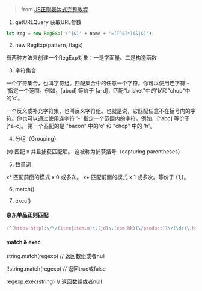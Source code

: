 
> from [JS正则表达式完整教程](https://juejin.im/post/5965943ff265da6c30653879#comment)


1. getURLQuery 获取URL参数

```javascript
let reg = new RegExp('(^|&)' + name + '=([^&]*)(&|$)');
```

2. new RegExp(pattern, flags) 

有两种方法来创建一个RegExp对象：一是字面量、二是构造函数

3. 字符集合

一个字符集合，也叫字符组。匹配集合中的任意一个字符。你可以使用连字符'-'指定一个范围。例如，[abcd] 等价于 [a-d]，匹配"brisket"中的'b'和"chop"中的'c'。

一个反义或补充字符集，也叫反义字符组。也就是说，它匹配任意不在括号内的字符。你也可以通过使用连字符 '-' 指定一个范围内的字符。例如，[^abc] 等价于 [^a-c]。 第一个匹配的是 "bacon" 中的'o' 和 "chop" 中的 'h'。

4. 分组（Grouping）

(x) 匹配 x 并且捕获匹配项。 这被称为捕获括号（capturing parentheses）

5. 数量词

x* 匹配前面的模式 x 0 或多次。
x+ 匹配前面的模式 x 1 或多次。等价于 {1,}。

6. match()

7. exec()

#### 京东单品正则匹配

```js
/^(https|http):\/\/(item|item.m)\.(jd)\.(com|hk)(\/product)?\/(\d+)\.html/i
```
#### match & exec

string.match(regexp) // 返回数组或者null

!!string.match(regexp) // 返回true或false

regexp.exec(string) // 返回数组或者null 



